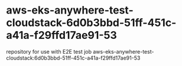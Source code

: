 # aws-eks-anywhere-test-cloudstack-6d0b3bbd-51ff-451c-a41a-f29ffd17ae91-53
repository for use with E2E test job aws-eks-anywhere-test-cloudstack:6d0b3bbd-51ff-451c-a41a-f29ffd17ae91-53
